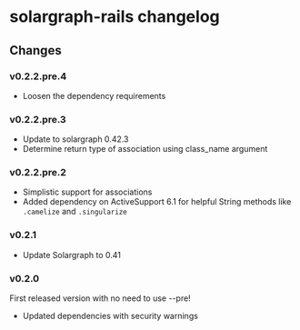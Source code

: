 # solargraph-rails changelog

## Changes

### v0.2.2.pre.4
* Loosen the dependency requirements

### v0.2.2.pre.3
* Update to solargraph 0.42.3
* Determine return type of association using class_name argument

### v0.2.2.pre.2

* Simplistic support for associations
* Added dependency on ActiveSupport 6.1 for helpful String methods like `.camelize` and `.singularize`

### v0.2.1

* Update Solargraph to 0.41

### v0.2.0
First released version with no need to use --pre!

* Updated dependencies with security warnings
